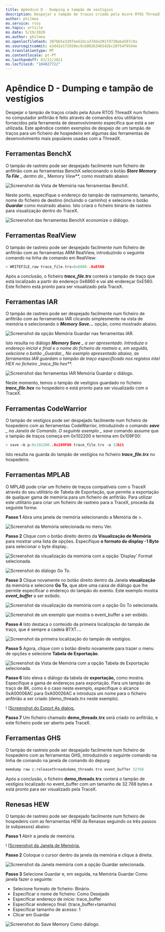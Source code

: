 ```yaml
---
title: Apêndice D - Dumping e tampão de vestígios
description: Despejar o tampão de traços criado pela Azure RTOS ThreadX num ficheiro no computador anfitrião é feito através de comandos e/ou utilitários fornecidos pela ferramenta de desenvolvimento específica que está a ser utilizada.
author: philmea
ms.service: rtos
ms.topic: article
ms.date: 5/19/2020
ms.author: philmea
ms.openlocfilehash: 30f6b5e329feeb2dca37dda391fd738aba587c9a
ms.sourcegitcommit: e3d42e1f2920ec9cb002634b542bc20754f9544e
ms.translationtype: MT
ms.contentlocale: pt-PT
ms.lasthandoff: 03/22/2021
ms.locfileid: "104827722"
---
```

# <a name="appendix-d---dumping-and-trace-buffer"></a>Apêndice D - Dumping e tampão de vestígios

Despejar o tampão de traços criado pela Azure RTOS ThreadX num ficheiro no computador anfitrião é feito através de comandos e/ou utilitários fornecidos pela ferramenta de desenvolvimento específica que está a ser utilizada. Este apêndice contém exemplos de despejo de um tampão de traços para um ficheiro de hospedeiro em algumas das ferramentas de desenvolvimento mais populares usadas com a ThreadX. 

## <a name="benchx-tools"></a>Ferramentas BenchX

O tampão de rastreio pode ser despejado facilmente num ficheiro de anfitrião com as ferramentas BenchX selecionando o botão ***Store Memory To File** _ dentro do _* Memory _View_**, como mostrado abaixo:

![Screenshot da Vista de Memória nas ferramentas BenchX.](./media/user-guide/image642.jpg)

Neste ponto, especifique o endereço do tampão de rastreamento, tamanho, nome do ficheiro de destino (incluindo o caminho) e selecione o botão ***Guardar*** como mostrado abaixo. Isto criará o ficheiro binário de rastreio para visualização dentro do TraceX.

![Screenshot das ferramentas BenchX economize o diálogo.](./media/user-guide/image643.jpg)

## <a name="realview-tools"></a>Ferramentas RealView

O tampão de rastreio pode ser despejado facilmente num ficheiro de anfitrião com as ferramentas ARM RealView, introduzindo o seguinte comando na linha de comando em RealView:

```c 
> WRITEFILE,raw trace_file.trx=0x6860..0xE560
```

Após a conclusão, o ficheiro ***trace_file.trx*** conterá o tampão de traço que está localizado a partir do endereço 0x6860 e vai até endereçar 0xE560. Este ficheiro está pronto para ser visualizado pela TraceX.

## <a name="iar-tools"></a>Ferramentas IAR

O tampão de rastreio pode ser despejado facilmente num ficheiro de anfitrião com as ferramentas IAR clicando simplesmente na vista de memória e selecionando o ***Memory Save...*** opção, como mostrado abaixo.

![Screenshot da opção Memória Guardar nas ferramentas IAR.](./media/user-guide/image0_311.jpg)

Isto resulta no diálogo ***Memory Save** _ a ser apresentado. Introduza o endereço inicial e final e o nome do ficheiro de rastreio e, em seguida, selecione o botão _*_Guardar._*_ No exemplo apresentado abaixo, as ferramentas IAR guardam o tampão de traço especificado nos registos intel HEX no ficheiro _*_trace_file.hex_**.

![Screenshot das ferramentas IAR Memória Guardar o diálogo.](./media/user-guide/image648.jpg)

Neste momento, temos o tampão de vestígios guardado no ficheiro ***trace_file.hex*** no hospedeiro e está pronto para ser visualizado com o TraceX.

## <a name="codewarrior-tools"></a>Ferramentas CodeWarrior

O tampão de vestígios pode ser despejado facilmente num ficheiro de hospedeiro com as ferramentas CodeWarrior, introduzindo o comando ***save** _ na Janela de Comando. O seguinte exemplo _ *_save_** comando assume que o tampão de traços começa em 0x102200 e termina em 0x109F00:

```c
> save –b p:0x102200..0x109F00 trace_file.trx -a 32bit
```

Isto resulta na guarda do tampão de vestígios no ficheiro ***trace_file.trx*** no hospedeiro.

## <a name="mplab-tools"></a>Ferramentas MPLAB

O MPLAB pode criar um ficheiro de traços compatíveis com o TraceX através do seu utilitário de Tabela de Exportação, que permite a exportação de qualquer gama de memória para um ficheiro de anfitrião. Para utilizar este utilitário para criar um ficheiro de rastreio para a TraceX, proceda da seguinte forma:

**Passo 1** Abra uma janela de memória selecionando a Memória de >.

![Screenshot da Memória selecionada no menu Ver.](./media/user-guide/image0_316.jpg)

**Passo 2** Clique com o botão direito dentro da **Visualização de Memória** para mostrar uma lista de opções. Especifique **o formato do display -1 Byte** para selecionar o byte display..

![Screenshot da visualização da memória com a opção 'Display' Format selecionada.](./media/user-guide/image650.png)

![Screenshot do diálogo Go To.](./media/user-guide/image651.jpg)

**Passo 3** Clique novamente no botão direito dentro da Janela **visualização** da memória e selecione **Go To**, que abre uma caixa de diálogo que lhe permite especificar o endereço do tampão do evento. Este exemplo mostra **_event_buffer_** a ser exibido.

![Screenshot da visualização da memória com a opção Go To selecionada.](./media/user-guide/image0_312.jpg)

![Screenshot de um exemplo que mostra o event_buffer a ser exibido.](./media/user-guide/image653.png)

**Passo 4** Isto destaca o conteúdo da primeira localização do tampão de traço, que é sempre a cadeia BTXT....

![Screenshot da primeira localização do tampão de vestígios.](./media/user-guide/image0_313.jpg)

**Passo 5** Agora, clique com o botão direito novamente para trazer o menu de opções e selecione **Tabela de Exportação**.

![Screenshot da Vista de Memória com a opção Tabela de Exportação selecionada.](./media/user-guide/image0_314.jpg)

**Passo 6** Isto eleva o diálogo da tabela de **exportação,** como mostra. Especifique a gama de endereços para exportação. Para um tampão de traço de 8K, como é o caso neste exemplo, especifique o alcance 0xA00006AC para 0xA00026AC e introduza um nome para o ficheiro anfitrião a ser criado (demo_threadx.trx neste exemplo).

! [[Screenshot do Export As dialog.](./media/user-guide/image656.jpg)

**Passo 7** Um ficheiro chamado **demo_threadx.trx** será criado no anfitrião, e este ficheiro pode ser aberto pela TraceX.

## <a name="ghs-tools"></a>Ferramentas GHS

O tampão de rastreio pode ser despejado facilmente num ficheiro de hospedeiro com as ferramentas GHS, introduzindo o seguinte comando na linha de comando na janela de comando do depurg:

```c
memdump raw c:releasethreadxdemo_threadx.trx event_buffer 32768
```

Após a conclusão, o ficheiro **demo_threadx.trx** conterá o tampão de vestígios localizado no event_buffer com um tamanho de 32.768 bytes e está pronto para ser visualizado pela TraceX.

## <a name="renesas-hew"></a>Renesas HEW

O tampão de rastreio pode ser despejado facilmente num ficheiro de hospedeiro com as ferramentas HEW da Renasas seguindo os três passos (e subpassos) abaixo:

**Passo 1** Abrir a janela de memória.

! [[Screenshot da Janela de Memória.](./media/user-guide/image657.jpg)

**Passo 2** Coloque o cursor dentro da janela da memória e clique à direita.

![Screenshot da Janela memória com a opção Guardar selecionada.](./media/user-guide/image0_315.jpg)

**Passo 3** Selecione Guardar e, em seguida, na Memória Guardar Como janela fazer o seguinte:

- Selecione formato de ficheiro: Binário.
- Especificar o nome de ficheiro: Como Desejado
- Especificar endereço de início: trace_buffer
- Especificar endereço final: (trace_buffer+tamanho)
- Especificar tamanho de acesso: 1
- Clicar em Guardar

![Screenshot do Save Memory Como diálogo.](./media/user-guide/image659.jpg)